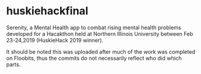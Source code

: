 # huskiehackfinal
Serenity, a Mental Health app to combat rising mental health problems developed for a Hacakthon held at Northern Illinois University between Feb 23-24,2019 
(HuskieHack 2019 winner).

It should be noted this was uploaded after much of the work was completed on Floobits, thus the commits do not necessarily reflect who did which parts.

